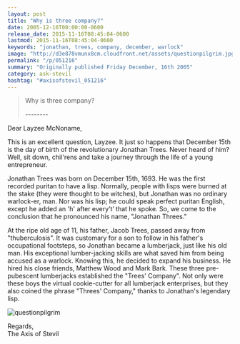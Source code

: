 ```yaml
---
layout: post
title: "Why is three company?"
date: 2005-12-16T00:00:00-0600
release_date: 2015-11-16T08:45:04-0600
lastmod: 2015-11-16T08:45:04-0600
keywords: "jonathan, trees, company, december, warlock"
image: "http://d3e878vmunx8cm.cloudfront.net/assets/questionpilgrim.jpg"
permalink: "/p/051216"
summary: "Originally published Friday December, 16th 2005"
category: ask-stevil
hashtag: "#axisofstevil_051216"
---
```


[p01]: http://d3e878vmunx8cm.cloudfront.net/assets/questionpilgrim.jpg "questionpilgrim"
> Why is three company?
> 
> \--------

Dear Layzee McNoname,

This is an excellent question, Layzee. It just so happens that December 15th is the day of birth of the revolutionary Jonathan Trees. Never heard of him? Well, sit down, chil'rens and take a journey through the life of a young entrepreneur.

Jonathan Trees was born on December 15th, 1693. He was the first recorded puritan to have a lisp. Normally, people with lisps were burned at the stake (they were thought to be witches), but Jonathan was no ordinary warlock-er, man. Nor was his lisp; he could speak perfect puritan English, except he added an 'h' after every’t’ that he spoke. So, we come to the conclusion that he pronounced his name, "Jonathan Threes."

At the ripe old age of 11, his father, Jacob Trees, passed away from "thuberculosis". It was customary for a son to follow in his father's occupational footsteps, so Jonathan became a lumberjack, just like his old man. His exceptional lumber-jacking skills are what saved him from being accused as a warlock. Knowing this, he decided to expand his business. He hired his close friends, Matthew Wood and Mark Bark. These three pre-pubescent lumberjacks established the "Trees' Company". Not only were these boys the virtual cookie-cutter for all lumberjack enterprises, but they also coined the phrase "Threes' Company," thanks to Jonathan's legendary lisp.

![questionpilgrim][p01]

Regards,  
The Axis of Stevil
